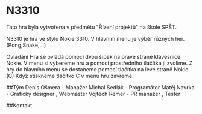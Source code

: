 # N3310
Tato hra byla vytvořena v předmětu "Řízení projektů" na škole SPŠT.

N3310 je hra ve stylu Nokie 3310.
V hlavním menu je výběr různých her.(Pong,Snake,...)

Ovládání
Hra se ovládá pomocí dvou šipek na pravé straně klávesnice Nokie.
V menu si vybereme hru a pomocí prostředního tlačítka ji zvolíme.
Z hry do hlavního menu se dostaneme pomocí tlačítka na levé straně Nokie.(C)
Když stiskneme tlačítko C v menu hru zavřeme.


##Tým
Denis Ošmera - Manažer
Michal Sedlák - Programátor
Matěj Navrkal - Grafický designer , Webmaster
Vojtěch Remer - PR manažer , Tester

##Kontakt
